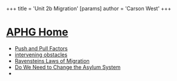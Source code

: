 +++
 title = 'Unit 2b Migration'
[params]
	author = 'Carson West'
+++
# [APHG Home](./../aphg-home/)

- [Push and Pull Factors](./../push-and-pull-factors/)
- [intervening obstacles](./../intervening-obstacles/)
- [Ravensteins Laws of Migration](./../ravensteins-laws-of-migration/)
- [Do We Need to Change the Asylum System](./../do-we-need-to-change-the-asylum-system/)
- 